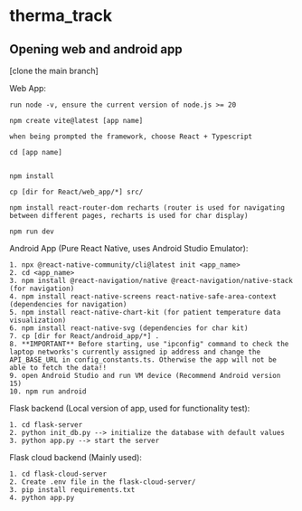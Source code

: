 # therma_track

## Opening web and android app

[clone the main branch]

Web App:
```
run node -v, ensure the current version of node.js >= 20

npm create vite@latest [app name]

when being prompted the framework, choose React + Typescript

cd [app name]


npm install

cp [dir for React/web_app/*] src/

npm install react-router-dom recharts (router is used for navigating between different pages, recharts is used for char display)

npm run dev
```

Android App (Pure React Native, uses Android Studio Emulator):
```
1. npx @react-native-community/cli@latest init <app_name>
2. cd <app_name>
3. npm install @react-navigation/native @react-navigation/native-stack (for navigation)
4. npm install react-native-screens react-native-safe-area-context (dependencies for navigation)
5. npm install react-native-chart-kit (for patient temperature data visualization)
6. npm install react-native-svg (dependencies for char kit)
7. cp [dir for React/android_app/*] .
8. **IMPORTANT** Before starting, use "ipconfig" command to check the laptop networks's currently assigned ip address and change the API_BASE_URL in config_constants.ts. Otherwise the app will not be able to fetch the data!!
9. open Android Studio and run VM device (Recommend Android version 15)
10. npm run android
```

Flask backend (Local version of app, used for functionality test):
```
1. cd flask-server
2. python init_db.py --> initialize the database with default values
3. python app.py --> start the server
```

Flask cloud backend (Mainly used):
```
1. cd flask-cloud-server
2. Create .env file in the flask-cloud-server/
3. pip install requirements.txt
4. python app.py 
```
